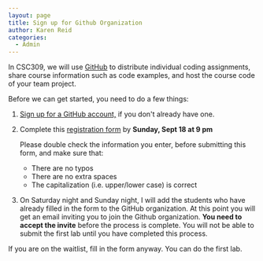 ```yaml
---
layout: page
title: Sign up for Github Organization
author: Karen Reid
categories:
  - Admin
---
```


In CSC309, we will use [GitHub](https://github.com) to distribute individual coding assignments, share course information such as code examples, and host the course code of your team project.

Before we can get started, you need to do a few things:

1. [Sign up for a GitHub account,](https://github.com/join?source=header-home) if you don't already have one.

2. Complete this [registration form](https://goo.gl/forms/5yFRKny3oIIJtsC62) by **Sunday, Sept 18 at 9 pm**

   Please double check the information you enter, before submitting this form, and make sure that:
     - There are no typos
     - There are no extra spaces
     - The capitalization (i.e. upper/lower case) is correct

3. On Saturday night and Sunday night, I will add the students who have already filled in the form to the GitHub organization.  At this point you will get an email inviting you to join the Github organization. **You need to accept the invite** before the process is complete.  You will not be able to submit the first lab until you have completed this process.

If you are on the waitlist, fill in the form anyway.  You can do the first lab.

